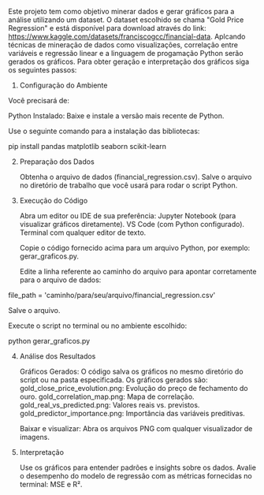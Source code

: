 Este projeto tem como objetivo minerar dados e gerar gráficos para a análise utilizando um dataset. O dataset escolhido se chama "Gold Price Regression" e está disponível para download através do link: https://www.kaggle.com/datasets/franciscogcc/financial-data. Aplcando técnicas de mineração de dados como visualizações, correlação entre variáveis e regressão linear e a linguagem de progamação Python serão gerados os gráficos. Para obter geração e interpretação dos gráficos siga os seguintes passos:

1. Configuração do Ambiente

Você precisará de:

  Python Instalado: Baixe e instale a versão mais recente de Python.

  Use o seguinte comando para a instalação das bibliotecas:
  
  pip install pandas matplotlib seaborn scikit-learn

2. Preparação dos Dados

    Obtenha o arquivo de dados (financial_regression.csv).
    Salve o arquivo no diretório de trabalho que você usará para rodar o script Python.

3. Execução do Código

    Abra um editor ou IDE de sua preferência:
        Jupyter Notebook (para visualizar gráficos diretamente).
        VS Code (com Python configurado).
        Terminal com qualquer editor de texto.

    Copie o código fornecido acima para um arquivo Python, por exemplo: gerar_graficos.py.

    Edite a linha referente ao caminho do arquivo para apontar corretamente para o arquivo de dados:

file_path = 'caminho/para/seu/arquivo/financial_regression.csv'

Salve o arquivo.

Execute o script no terminal ou no ambiente escolhido:

  python gerar_graficos.py

4. Análise dos Resultados

    Gráficos Gerados: O código salva os gráficos no mesmo diretório do script ou na pasta especificada. Os gráficos gerados são:
        gold_close_price_evolution.png: Evolução do preço de fechamento do ouro.
        gold_correlation_map.png: Mapa de correlação.
        gold_real_vs_predicted.png: Valores reais vs. previstos.
        gold_predictor_importance.png: Importância das variáveis preditivas.

    Baixar e visualizar: Abra os arquivos PNG com qualquer visualizador de imagens.

5. Interpretação

    Use os gráficos para entender padrões e insights sobre os dados.
    Avalie o desempenho do modelo de regressão com as métricas fornecidas no terminal: MSE e R².
